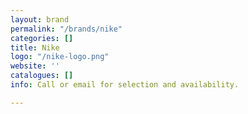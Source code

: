 ```yaml
---
layout: brand
permalink: "/brands/nike"
categories: []
title: Nike
logo: "/nike-logo.png"
website: ''
catalogues: []
info: Call or email for selection and availability.

---
```

